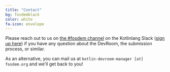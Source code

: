 ```yaml
---
title: "Contact"
bg: fosdemblack
color: white
fa-icon: envelope
---
```


Please reach out to us on [the #fosdem channel](https://kotlinlang.slack.com/messages/fosdem) on the Kotlinlang Slack ([sign up here](https://t.co/kwvW0nQzRf?amp=1)) if you have any question about the DevRoom, the submission process, or similar.

As an alternative, you can mail us at `kotlin-devroom-manager [at] fosdem.org` and we'll get back to you!